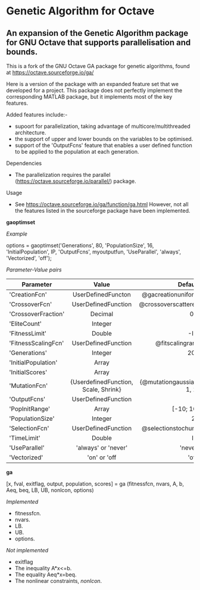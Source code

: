 # Genetic Algorithm for Octave
An expansion of the Genetic Algorithm package for GNU Octave that supports parallelisation and bounds.  
---
This is a fork of the GNU Octave GA package for genetic algorithms, found at https://octave.sourceforge.io/ga/

Here is a version of the package with an expanded feature set that we developed for a project.  This package does not perfectly implement the corresponding MATLAB package, but it implements most of the key features. 

Added features include:-
- supoort for parallelization, taking advantage of multicore/multithreaded architecture. 
- the support of upper and lower bounds on the variables to be optimised.
- support of the 'OutputFcns' feature that enables a user defined function to be applied to the population at each generation. 

Dependencies
- The parallelization requires the parallel (https://octave.sourceforge.io/parallel/) package.  

Usage
 - See https://octave.sourceforge.io/ga/function/ga.html However, not all the features listed in the sourceforge package have been implemented.
 
**gaoptimset**

*Example*

options = gaoptimset('Generations', 80, 'PopulationSize', 16, 'InitialPopulation', IP, 'OutputFcns', myoutputfun, 'UseParallel', 'always', 'Vectorized', 'off');

*Parameter-Value pairs*

|Parameter|Value|Default|
|---------|:----:|-----:|
|'CreationFcn'|UserDefinedFuncton|@gacreationuniform|
|'CrossoverFcn'|UserDefinedFunction|@crossoverscattered|
|'CrossoverFraction'|Decimal|0.8|
|'EliteCount'|Integer|2|
|'FitnessLimit'|Double|-Inf|
|'FitnessScalingFcn'|UserDefinedFunction|@fitscalingrank|
|'Generations'|Integer|200|
|'InitialPopulation'|Array|[]|
|'InitialScores'|Array|[]|
|'MutationFcn'|{UserdefinedFunction, Scale, Shrink}|{@mutationgaussian, 1, 1}|
|'OutputFcns'|UserDefinedFunction|[]|
|'PopInitRange'|Array|[-10; 10]
|'PopulationSize'|Integer|20|
|'SelectionFcn'|UserDefinedFunction|@selectionstochunif|
|'TimeLimit'|Double|Inf|
|'UseParallel'|'always' or 'never'|'never'|
|'Vectorized'|'on' or 'off|'off'|


**ga**

[x, fval, exitflag, output, population, scores] = ga (fitnessfcn, nvars, A, b, Aeq, beq, LB, UB, nonlcon, options)

*Implemented*
- fitnessfcn.
- nvars.
- LB.
- UB.
- options. 

*Not implemented*
- exitflag
- The inequality A\*x<=b.  
- The equality Aeq\*x=beq.
- The nonlinear constraints, *nonlcon*.
